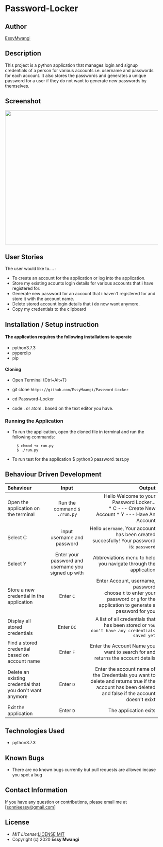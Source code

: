 # Password-Locker
## Author

[EssyMwangi](https://github.com/EssyMwangi)

## Description

This project is a python application that manages login and signup credentials of a person for various accounts i.e. username and passwords for each account. It also stores the passwords and generates a unique password for a user if they do not want to generate new passwords by themselves.

## Screenshot

<img src="https://user-images.githubusercontent.com/44394821/79693650-85278b80-8274-11ea-8516-227ad55410ab.png" width="900px" height="440px">

## User Stories
The user would like to.... :
* To create an account for the application or log into the application.
* Store my existing acounts login details for various accounts that i have registered for.
* Generate new password for an account that i haven't registered for and store it with the account name.   
* Delete stored account login details that i do now want anymore.
* Copy my credentials to the clipboard


## Installation / Setup instruction

#### The application requires the following installations to operate 
* python3.7.3
* pyperclip
* pip

#### Cloning

* Open Terminal {Ctrl+Alt+T}

* git clone ```https://github.com/EssyMwangi/Password-Locker```

* cd Password-Locker

* code . or atom . based on the text editor you have.

### Running the Application
* To run the application, open the cloned file in terminal and run the following commands:

        $ chmod +x run.py
        $ ./run.py
* To run test for the application
        $ python3 password_test.py

## Behaviour Driven Development
| Behaviour | Input | Output |
| :---------------- | :---------------: | ------------------: |
|Open the application on the terminal | Run the command ```$ ./run.py```|Hello Welcome to your Password Locker... <br>* C ---  Create New Account * Y ---  Have An Account |
|Select  C| input username and password| Hello ```username```, Your account has been created succesfully! Your password is: ```password```|
|Select Y  | Enter your password and username you signed up with| Abbreviations menu to help you navigate through the application|
|Store a new credential in the application| Enter ```C```|Enter Account, username, password<br>choose ```t``` to enter your password or ```g``` for the application to generate a password for you |
|Display all stored credentials | Enter ```DC```|A list of all credentials that has been stored or ```You don't have any credentials saved yet``` |
|Find a stored credential based on account name|Enter ```F```| Enter the Account Name you want to search for and returns the account details|
|Delete an existing credential that you don't want anymore|Enter ```D```|Enter the account name of the Credentials you want to delete and returns true if the account has been deleted and false if the account doesn't exixt|
|Exit the application| Enter ```D```| The application exits|

## Technologies Used

* python3.7.3

## Known Bugs
* There are no known bugs currently but pull requests are allowed incase you spot a bug

## Contact Information 

If you have any question or contributions, please email me at [sonnieessy@gmail.com]

## License

- _MIT License:_[LICENSE MIT](./LICENSE)
- Copyright (c) 2020 **Essy Mwangi**
